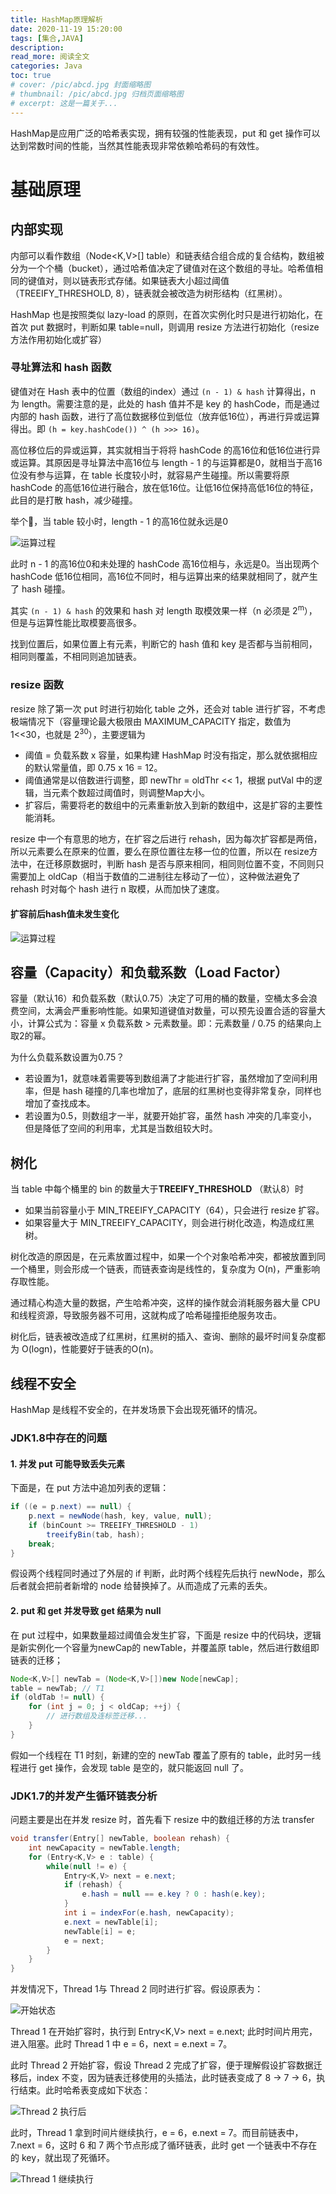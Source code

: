 ```yaml
---
title: HashMap原理解析
date: 2020-11-19 15:20:00
tags: [集合,JAVA]
description: 
read_more: 阅读全文
categories: Java
toc: true
# cover: /pic/abcd.jpg 封面缩略图
# thumbnail: /pic/abcd.jpg 归档页面缩略图
# excerpt: 这是一篇关于...
---
```




HashMap是应用广泛的哈希表实现，拥有较强的性能表现，put 和 get 操作可以达到常数时间的性能，当然其性能表现非常依赖哈希码的有效性。

# 基础原理

## 内部实现

内部可以看作数组（Node<K,V>[] table）和链表结合组合成的复合结构，数组被分为一个个桶（bucket），通过哈希值决定了键值对在这个数组的寻址。哈希值相同的键值对，则以链表形式存储。如果链表大小超过阈值（TREEIFY_THRESHOLD, 8），链表就会被改造为树形结构（红黑树）。

<!-- more -->

HashMap 也是按照类似 lazy-load 的原则，在首次实例化时只是进行初始化，在首次 put 数据时，判断如果 table=null，则调用 resize 方法进行初始化（resize 方法作用初始化或扩容）

### 寻址算法和 hash 函数

键值对在 Hash 表中的位置（数组的index）通过 ``(n - 1) & hash`` 计算得出，n 为 length。需要注意的是，此处的 hash 值并不是 key 的 hashCode，而是通过内部的 hash 函数，进行了高位数据移位到低位（放弃低16位），再进行异或运算得出。即 ``(h = key.hashCode()) ^ (h >>> 16)``。

高位移位后的异或运算，其实就相当于将将 hashCode 的高16位和低16位进行异或运算。其原因是寻址算法中高16位与 length - 1 的与运算都是0，就相当于高16位没有参与运算，在 table 长度较小时，就容易产生碰撞。所以需要将原 hashCode 的高低16位进行融合，放在低16位。让低16位保持高低16位的特征，此目的是打散 hash，减少碰撞。

举个🌰，当 table 较小时，length - 1 的高16位就永远是0

![运算过程](/pic/image-20201119160550156.png)


此时 n - 1 的高16位0和未处理的 hashCode 高16位相与，永远是0。当出现两个 hashCode 低16位相同，高16位不同时，相与运算出来的结果就相同了，就产生了 hash 碰撞。

其实 ``(n - 1) & hash`` 的效果和 hash 对 length 取模效果一样（n 必须是 2<sup>m</sup>），但是与运算性能比取模要高很多。

找到位置后，如果位置上有元素，判断它的 hash 值和 key 是否都与当前相同，相同则覆盖，不相同则追加链表。



### resize 函数

resize 除了第一次 put 时进行初始化 table 之外，还会对 table 进行扩容，不考虑极端情况下（容量理论最大极限由 MAXIMUM_CAPACITY 指定，数值为 1<<30，也就是 2<sup>30</sup>），主要逻辑为

+ 阈值 = 负载系数 x 容量，如果构建 HashMap 时没有指定，那么就依据相应的默认常量值，即 0.75 x 16 = 12。
+ 阈值通常是以倍数进行调整，即 newThr = oldThr  <<  1，根据 putVal 中的逻辑，当元素个数超过阈值时，则调整Map大小。
+ 扩容后，需要将老的数组中的元素重新放入到新的数组中，这是扩容的主要性能消耗。

resize 中一个有意思的地方，在扩容之后进行 rehash，因为每次扩容都是两倍，所以元素要么在原来的位置，要么在原位置往左移一位的位置，所以在 resize方法中，在迁移原数据时，判断 hash 是否与原来相同，相同则位置不变，不同则只需要加上 oldCap（相当于数值的二进制往左移动了一位），这种做法避免了 rehash 时对每个 hash 进行 n 取模，从而加快了速度。

#### 扩容前后hash值未发生变化

![运算过程](/pic/image-20201119161908634.png)



## 容量（Capacity）和负载系数（Load Factor）

容量（默认16）和负载系数（默认0.75）决定了可用的桶的数量，空桶太多会浪费空间，太满会严重影响性能。如果知道键值对数量，可以预先设置合适的容量大小，计算公式为：容量 x 负载系数 > 元素数量。即：元素数量 / 0.75 的结果向上取2的幂。

为什么负载系数设置为0.75？

+ 若设置为1，就意味着需要等到数组满了才能进行扩容，虽然增加了空间利用率，但是 hash 碰撞的几率也增加了，底层的红黑树也变得非常复杂，同样也增加了查找成本。
+ 若设置为0.5，则数组才一半，就要开始扩容，虽然 hash 冲突的几率变小，但是降低了空间的利用率，尤其是当数组较大时。




## 树化

当 table 中每个桶里的 bin 的数量大于**TREEIFY_THRESHOLD** （默认8）时

+ 如果当前容量小于 MIN_TREEIFY_CAPACITY（64），只会进行 resize 扩容。
+ 如果容量大于 MIN_TREEIFY_CAPACITY，则会进行树化改造，构造成红黑树。

树化改造的原因是，在元素放置过程中，如果一个个对象哈希冲突，都被放置到同一个桶里，则会形成一个链表，而链表查询是线性的，复杂度为 O(n)，严重影响存取性能。

通过精心构造大量的数据，产生哈希冲突，这样的操作就会消耗服务器大量 CPU 和线程资源，导致服务器不可用，这就构成了哈希碰撞拒绝服务攻击。

树化后，链表被改造成了红黑树，红黑树的插入、查询、删除的最坏时间复杂度都为 O(logn)，性能要好于链表的O(n)。




## 线程不安全

HashMap 是线程不安全的，在并发场景下会出现死循环的情况。

### JDK1.8中存在的问题

#### 1. 并发 put 可能导致丢失元素

下面是，在 put 方法中追加列表的逻辑：

```java
if ((e = p.next) == null) { 
    p.next = newNode(hash, key, value, null);
    if (binCount >= TREEIFY_THRESHOLD - 1) 
        treeifyBin(tab, hash);
    break;
}
```

假设两个线程同时通过了外层的 if 判断，此时两个线程先后执行 newNode，那么后者就会把前者新增的 node 给替换掉了。从而造成了元素的丢失。

#### 2. put 和 get 并发导致 get 结果为 null

在 put 过程中，如果数量超过阈值会发生扩容，下面是 resize 中的代码块，逻辑是新实例化一个容量为newCap的 newTable，并覆盖原 table，然后进行数组即链表的迁移；

```java
Node<K,V>[] newTab = (Node<K,V>[])new Node[newCap];
table = newTab; // T1
if (oldTab != null) {
    for (int j = 0; j < oldCap; ++j) {
        // 进行数组及连标签迁移...
    }
}
```

假如一个线程在 T1 时刻，新建的空的 newTab 覆盖了原有的 table，此时另一线程进行 get 操作，会发现 table 是空的，就只能返回 null 了。

### JDK1.7的并发产生循环链表分析

问题主要是出在并发 resize 时，首先看下 resize 中的数组迁移的方法 transfer

```java
void transfer(Entry[] newTable, boolean rehash) {  
    int newCapacity = newTable.length;  
    for (Entry<K,V> e : table) {  
        while(null != e) {  
            Entry<K,V> next = e.next;           
            if (rehash) {  
                e.hash = null == e.key ? 0 : hash(e.key);  
            }  
            int i = indexFor(e.hash, newCapacity);   
            e.next = newTable[i];  
            newTable[i] = e;  
            e = next;  
        } 
    }  
}  
```

并发情况下，Thread 1与 Thread 2 同时进行扩容。假设原表为：

![开始状态](/pic/Snipaste_2020-11-19_16-36-01.png)


Thread 1 在开始扩容时，执行到 Entry<K,V> next = e.next;  此时时间片用完，进入阻塞。此时 Thread 1 中 e = 6，next = e.next = 7。

此时 Thread 2 开始扩容，假设 Thread 2 完成了扩容，便于理解假设扩容数据迁移后，index 不变，因为链表迁移使用的头插法，此时链表变成了 8 -> 7 -> 6，执行结束。此时哈希表变成如下状态：

![Thread 2 执行后](/pic/Snipaste_2020-11-19_16-31-39.png)

此时，Thread 1 拿到时间片继续执行，e = 6，e.next = 7。而目前链表中，7.next = 6，这时 6 和 7 两个节点形成了循环链表，此时 get 一个链表中不存在的 key，就出现了死循环。

![Thread 1 继续执行](/pic/Snipaste_2020-11-19_16-32-06.png)


